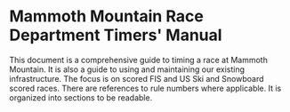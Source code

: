 # Mammoth Mountain Race Department Timers' Manual
This document is  a comprehensive guide to timing a race at Mammoth Mountain.  It is also a guide to using and maintaining our existing infrastructure. The focus is on scored FIS and US Ski and Snowboard scored races. There are references to rule numbers where applicable. It is organized into sections to be readable. 

